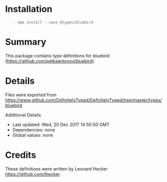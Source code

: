 # Installation
> `npm install --save @types/bluebird`

# Summary
This package contains type definitions for bluebird (https://github.com/petkaantonov/bluebird).

# Details
Files were exported from https://www.github.com/DefinitelyTyped/DefinitelyTyped/tree/master/types/bluebird

Additional Details
 * Last updated: Wed, 20 Dec 2017 14:50:50 GMT
 * Dependencies: none
 * Global values: none

# Credits
These definitions were written by Leonard Hecker <https://github.com/lhecker>.
